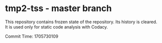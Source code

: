 # tmp2-tss - master branch

This repository contains frozen state of the repository.
Its history is cleared. It is used only for static code
analysis with Codacy.

Commit Time: 1705730109